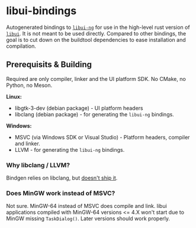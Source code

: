 # libui-bindings

Autogenerated bindings to [`libui-ng`](https://github.com/libui-ng/libui-ng) for use in the high-level rust version of [`libui`](https://github.com/libui-rs/libui). It is not meant to be used directly. Compared to other bindings, the goal is to cut down on the buildtool dependencies to ease installation and compilation.

## Prerequisits & Building

Required are only compiler, linker and the UI platform SDK. No CMake, no Python, no Meson.

__Linux:__
* libgtk-3-dev (debian package) - UI platform headers
* libclang (debian package) - for generating the `libui-ng` bindings.

__Windows:__
* MSVC (via Windows SDK or Visual Studio) - Platform headers, compiler and linker. 
* LLVM - for generating the `libui-ng` bindings.

### Why libclang / LLVM?
Bindgen relies on libclang, but [doesn't ship it](https://github.com/rust-lang/rust-bindgen/issues/918).

### Does MinGW work instead of MSVC?
Not sure. MinGW-64 instead of MSVC does compile and link. libui applications compiled with MinGW-64 versions <= 4.X won't start due to MinGW missing `TaskDialog()`. Later versions should work properly.